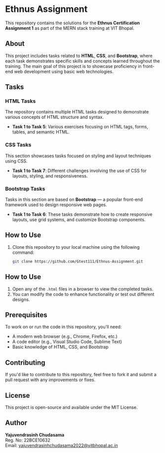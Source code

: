 # Ethnus Assignment

This repository contains the solutions for the **Ethnus Certification Assignment 1** as part of the MERN stack training at VIT Bhopal.

## About

This project includes tasks related to **HTML**, **CSS**, and **Bootstrap**, where each task demonstrates specific skills and concepts learned throughout the training. The main goal of this project is to showcase proficiency in front-end web development using basic web technologies.

## Tasks

### HTML Tasks
The repository contains multiple HTML tasks designed to demonstrate various concepts of HTML structure and syntax.

- **Task 1 to Task 5**: Various exercises focusing on HTML tags, forms, tables, and semantic HTML.

### CSS Tasks
This section showcases tasks focused on styling and layout techniques using CSS.

- **Task 1 to Task 7**: Different challenges involving the use of CSS for layouts, styling, and responsiveness.

### Bootstrap Tasks
Tasks in this section are based on **Bootstrap** — a popular front-end framework used to design responsive web pages.

- **Task 1 to Task 6**: These tasks demonstrate how to create responsive layouts, use grid systems, and customize Bootstrap components.

## How to Use

1. Clone this repository to your local machine using the following command:
   ```bash
   git clone https://github.com/Gtest111/Ethnus-Assignment.git


## How to Use

1. Open any of the `.html` files in a browser to view the completed tasks.
2. You can modify the code to enhance functionality or test out different designs.

## Prerequisites

To work on or run the code in this repository, you'll need:
- A modern web browser (e.g., Chrome, Firefox, etc.)
- A code editor (e.g., Visual Studio Code, Sublime Text)
- Basic knowledge of HTML, CSS, and Bootstrap

## Contributing

If you'd like to contribute to this repository, feel free to fork it and submit a pull request with any improvements or fixes.

## License

This project is open-source and available under the MIT License.

## Author

**Yajuvendrasinh Chudasama**  
Reg. No: 22BCE10632  
Email: [yajuvendrasinhchudasama2022@vitbhopal.ac.in](mailto:yajuvendrasinhchudasama2022@vitbhopal.ac.in)
